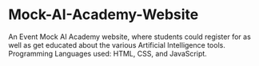 # Mock-AI-Academy-Website
An Event Mock AI Academy website, where students could register for as well as get educated about the various Artificial Intelligence tools. Programming Languages used: HTML, CSS, and JavaScript.
